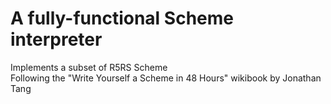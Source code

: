 # A fully-functional Scheme interpreter

Implements a subset of R5RS Scheme \
Following the "Write Yourself a Scheme in 48 Hours" wikibook by Jonathan Tang
